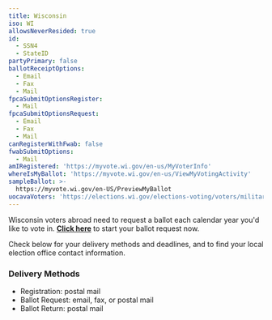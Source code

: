 ```yaml
---
title: Wisconsin
iso: WI
allowsNeverResided: true
id:
  - SSN4
  - StateID
partyPrimary: false
ballotReceiptOptions:
  - Email
  - Fax
  - Mail
fpcaSubmitOptionsRegister:
  - Mail
fpcaSubmitOptionsRequest:
  - Email
  - Fax
  - Mail
canRegisterWithFwab: false
fwabSubmitOptions:
  - Mail
amIRegistered: 'https://myvote.wi.gov/en-us/MyVoterInfo'
whereIsMyBallot: 'https://myvote.wi.gov/en-us/ViewMyVotingActivity'
sampleBallot: >-
  https://myvote.wi.gov/en-US/PreviewMyBallot
uocavaVoters: 'https://elections.wi.gov/elections-voting/voters/military-overseas'
---
```

Wisconsin voters abroad need to request a ballot each calendar year you'd like to vote in. [**Click here**](https://www.votefromabroad.org) to start your ballot request now.

Check below for your delivery methods and deadlines, and to find your local election office contact information.

### Delivery Methods

* Registration: postal mail
* Ballot Request: email, fax, or postal mail
* Ballot Return: postal mail
